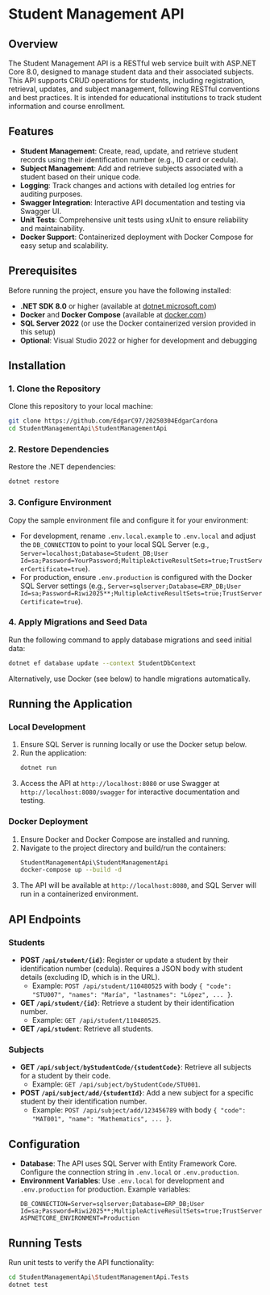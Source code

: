 
# Student Management API

## Overview
The Student Management API is a RESTful web service built with ASP.NET Core 8.0, designed to manage student data and their associated subjects. This API supports CRUD operations for students, including registration, retrieval, updates, and subject management, following RESTful conventions and best practices. It is intended for educational institutions to track student information and course enrollment.

## Features
- **Student Management**: Create, read, update, and retrieve student records using their identification number (e.g., ID card or cedula).
- **Subject Management**: Add and retrieve subjects associated with a student based on their unique code.
- **Logging**: Track changes and actions with detailed log entries for auditing purposes.
- **Swagger Integration**: Interactive API documentation and testing via Swagger UI.
- **Unit Tests**: Comprehensive unit tests using xUnit to ensure reliability and maintainability.
- **Docker Support**: Containerized deployment with Docker Compose for easy setup and scalability.

## Prerequisites
Before running the project, ensure you have the following installed:
- **.NET SDK 8.0** or higher (available at [dotnet.microsoft.com](https://dotnet.microsoft.com/download))
- **Docker** and **Docker Compose** (available at [docker.com](https://www.docker.com/get-started))
- **SQL Server 2022** (or use the Docker containerized version provided in this setup)
- **Optional**: Visual Studio 2022 or higher for development and debugging

## Installation

### 1. Clone the Repository
Clone this repository to your local machine:
```bash
git clone https://github.com/EdgarC97/20250304EdgarCardona
cd StudentManagementApi\StudentManagementApi
```

### 2. Restore Dependencies
Restore the .NET dependencies:
```bash
dotnet restore
```

### 3. Configure Environment
Copy the sample environment file and configure it for your environment:
- For development, rename `.env.local.example` to `.env.local` and adjust the `DB_CONNECTION` to point to your local SQL Server (e.g., `Server=localhost;Database=Student_DB;User Id=sa;Password=YourPassword;MultipleActiveResultSets=true;TrustServerCertificate=true`).
- For production, ensure `.env.production` is configured with the Docker SQL Server settings (e.g., `Server=sqlserver;Database=ERP_DB;User Id=sa;Password=Riwi2025**;MultipleActiveResultSets=true;TrustServerCertificate=true`).

### 4. Apply Migrations and Seed Data
Run the following command to apply database migrations and seed initial data:
```bash
dotnet ef database update --context StudentDbContext
```
Alternatively, use Docker (see below) to handle migrations automatically.

## Running the Application

### Local Development
1. Ensure SQL Server is running locally or use the Docker setup below.
2. Run the application:
   ```bash
   dotnet run
   ```
3. Access the API at `http://localhost:8080` or use Swagger at `http://localhost:8080/swagger` for interactive documentation and testing.

### Docker Deployment
1. Ensure Docker and Docker Compose are installed and running.
2. Navigate to the project directory and build/run the containers:
   ```bash
   StudentManagementApi\StudentManagementApi
   docker-compose up --build -d
   ```
3. The API will be available at `http://localhost:8080`, and SQL Server will run in a containerized environment.

## API Endpoints
### Students
- **POST `/api/student/{id}`**: Register or update a student by their identification number (cedula). Requires a JSON body with student details (excluding ID, which is in the URL).
  - Example: `POST /api/student/110480525` with body `{ "code": "STU007", "names": "María", "lastnames": "López", ... }`.
- **GET `/api/student/{id}`**: Retrieve a student by their identification number.
  - Example: `GET /api/student/110480525`.
- **GET `/api/student`**: Retrieve all students.

### Subjects
- **GET `/api/subject/byStudentCode/{studentCode}`**: Retrieve all subjects for a student by their code.
  - Example: `GET /api/subject/byStudentCode/STU001`.
- **POST `/api/subject/add/{studentId}`**: Add a new subject for a specific student by their identification number.
  - Example: `POST /api/subject/add/123456789` with body `{ "code": "MAT001", "name": "Mathematics", ... }`.

## Configuration
- **Database**: The API uses SQL Server with Entity Framework Core. Configure the connection string in `.env.local` or `.env.production`.
- **Environment Variables**: Use `.env.local` for development and `.env.production` for production. Example variables:
  ```env
  DB_CONNECTION=Server=sqlserver;Database=ERP_DB;User Id=sa;Password=Riwi2025**;MultipleActiveResultSets=true;TrustServerCertificate=true
  ASPNETCORE_ENVIRONMENT=Production
  ```

## Running Tests
Run unit tests to verify the API functionality:
```bash
cd StudentManagementApi\StudentManagementApi.Tests
dotnet test
```
